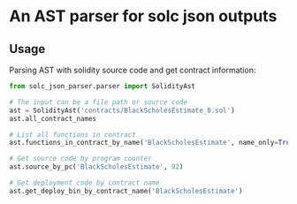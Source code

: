 # An AST parser for solc json outputs

## Usage

Parsing AST with solidity source code and get contract information:

``` python
from solc_json_parser.parser import SolidityAst

# The input can be a file path or source code
ast = SolidityAst('contracts/BlackScholesEstimate_8.sol')
ast.all_contract_names

# List all functions in contract
ast.functions_in_contract_by_name('BlackScholesEstimate', name_only=True)

# Get source code by program counter
ast.source_by_pc('BlackScholesEstimate', 92)

# Get deployment code by contract name
ast.get_deploy_bin_by_contract_name('BlackScholesEstimate')
```
